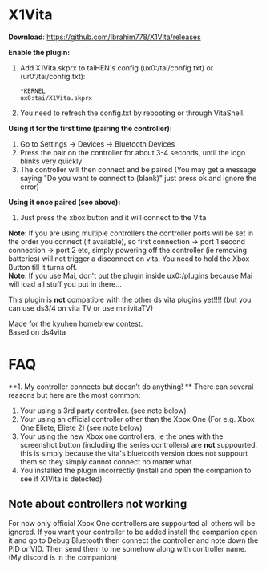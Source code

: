 # X1Vita

**Download**: https://github.com/Ibrahim778/X1Vita/releases

**Enable the plugin:**

1. Add X1Vita.skprx to taiHEN's config (ux0:/tai/config.txt) or (ur0:/tai/config.txt):
	```
	*KERNEL
	ux0:tai/X1Vita.skprx
	```
2. You need to refresh the config.txt by rebooting or through VitaShell.

**Using it for the first time (pairing the controller):**

1. Go to Settings -> Devices -> Bluetooth Devices
2. Press the pair on the controller for about 3-4 seconds, until the logo blinks very quickly
3. The controller will then connect and be paired (You may get a message saying "Do you want to connect to (blank)" just press ok and ignore the error)

**Using it once paired (see above):**
1. Just press the xbox button and it will connect to the Vita

**Note**: If you are using multiple controllers the controller ports will be set in the order you connect (if available), so first connection -> port 1 second connection -> port 2 etc, simply powering off the controller (ie removing batteries) will not trigger a disconnect on vita. You need to hold the Xbox Button till it turns off.  
**Note**: If you use Mai, don't put the plugin inside ux0:/plugins because Mai will load all stuff you put in there...  

This plugin is **not** compatible with the other ds vita plugins yet!!!! (but you can use ds3/4 on vita TV or use minivitaTV)  

Made for the kyuhen homebrew contest.  
Based on ds4vita  

# FAQ
**1. My controller connects but doesn't do anything!  **
There can several reasons but here are the most common:  
  1. Your using a 3rd party controller. (see note below)
  2. Your using an official controller other than the Xbox One (For e.g. Xbox One Eliete, Eliete 2) (see note below)
  3. Your using the new Xbox one controllers, ie the ones with the screenshot button (including the series controllers) are **not** suppourted, this is simply because the vita's      bluetooth version does not suppourt them so they simply cannot connect no matter what.
  4. You installed the plugin incorrectly (install and open the companion to see if X1Vita is detected)

## Note about controllers not working
For now only official Xbox One controllers are suppourted all others will be ignored. If you want your controller to be added install the companion open it and go to Debug Bluetooth then connect the controller and note down the PID or VID. Then send them to me somehow along with controller name. (My discord is in the companion)


